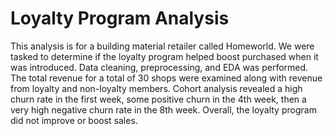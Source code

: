 # Loyalty Program Analysis

This analysis is for a building material retailer called Homeworld. We were tasked to determine if the loyalty program helped boost purchased when it was introduced. Data cleaning, preprocessing, and EDA was performed. The total revenue for a total of 30 shops were examined along with revenue from loyalty and non-loyalty members. Cohort analysis revealed a high churn rate in the first week, some positive churn in the 4th week, then a very high negative churn rate in the 8th week. Overall, the loyalty program did not improve or boost sales. 
